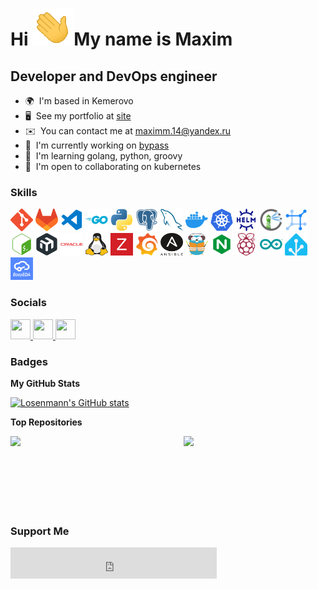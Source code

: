 Hi ![](pages/src/image/hello.gif)My name is Maxim
=============================================================================================================================

Developer and DevOps engineer
-----------------------------
* 🌍  I'm based in Kemerovo
* 🖥️  See my portfolio at [site](http://vmlose.com)
* ✉️  You can contact me at [maximm.14@yandex.ru](mailto:maximm.14@yandex.ru)
* 🚀  I'm currently working on [bypass](http://github.com/Losenmann/Bypass)
* 🧠  I'm learning golang, python, groovy
* 🤝  I'm open to collaborating on kubernetes

### Skills
<p align="left">
<a href="https://git-scm.com/" target="_blank" rel="noreferrer"><img src="pages/src/image/git-colored.svg" width="36" height="36" alt="Git" /></a>
<a href="https://about.gitlab.com/" target="_blank" rel="noreferrer"><img src="pages/src/image/gitlab-colored.svg" width="36" height="36" alt="GitLab" /></a>
<a href="https://code.visualstudio.com/" target="_blank" rel="noreferrer"><img src="pages/src/image/visualstudiocode-colored.svg" width="36" height="36" alt="VS Code" /></a>
<a href="https://go.dev/doc/" target="_blank" rel="noreferrer"><img src="pages/src/image/go-colored.svg" width="36" height="36" alt="Go" /></a>
<a href="https://www.python.org/" target="_blank" rel="noreferrer"><img src="pages/src/image/python-colored.svg" width="36" height="36" alt="Python" /></a>
<a href="https://www.postgresql.org/" target="_blank" rel="noreferrer"><img src="pages/src/image/postgresql-colored.svg" width="36" height="36" alt="PostgreSQL" /></a>
<a href="https://www.mysql.com/" target="_blank" rel="noreferrer"><img src="pages/src/image/mysql-colored.svg" width="36" height="36" alt="MySQL" /></a>
<a href="https://www.docker.com/" target="_blank" rel="noreferrer"><img src="pages/src/image/docker-colored.svg" width="36" height="36" alt="Docker" /></a>
<a href="https://kubernetes.io/" target="_blank" rel="noreferrer"><img src="pages/src/image/kubernetes-colored.svg" width="36" height="36" alt="Kubernetes" /></a>
<a href="https://helm.sh/" target="_blank" rel="noreferrer"><img src="pages/src/image/helm-colored.svg" width="36" height="36" alt="Helm" /></a>
<a href="https://goharbor.io/" target="_blank" rel="noreferrer"><img src="pages/src/image/harbor-colored.svg" width="36" height="36" alt="Harbor" /></a>
<a href="https://netboxlabs.com/" target="_blank" rel="noreferrer"><img src="pages/src/image/netbox-colored.svg" width="36" height="36" alt="Netbox" /></a>
<a href="https://www.gnu.org/software/bash/" target="_blank" rel="noreferrer"><img src="pages/src/image/gnubash-colored.svg" width="36" height="36" alt="Bash" /></a>
<a href="https://mikrotik.com/" target="_blank" rel="noreferrer"><img src="pages/src/image/mikrotik-colored.svg" width="36" height="36" alt="MikroTik" /></a>
<a href="https://www.oracle.com/uk/index.html" target="_blank" rel="noreferrer"><img src="pages/src/image/oracle-colored.svg" width="36" height="36" alt="Oracle" /></a>
<a href="https://www.linux.org" target="_blank" rel="noreferrer"><img src="pages/src/image/linux-colored.svg" width="36" height="36" alt="Linux" /></a>
<a href="https://www.zabbix.com/" target="_blank" rel="noreferrer"><img src="pages/src/image/zabbix-colored.svg" width="36" height="36" alt="Zabbix" /></a>
<a href="https://grafana.com/" target="_blank" rel="noreferrer"><img src="pages/src/image/grafana-colored.svg" width="36" height="36" alt="Grafana" /></a>
<a href="https://www.ansible.com/" target="_blank" rel="noreferrer"><img src="pages/src/image/ansible-colored.svg" width="36" height="36" alt="Ansible" /></a>
<a href="https://traefik.io/" target="_blank" rel="noreferrer"><img src="pages/src/image/traefik-colored.svg" width="36" height="36" alt="Traefik" /></a>
<a href="https://nginx.org/" target="_blank" rel="noreferrer"><img src="pages/src/image/nginx-colored.svg" width="36" height="36" alt="Nginx" /></a>
<a href="https://www.raspberrypi.org/" target="_blank" rel="noreferrer"><img src="pages/src/image/raspberrypi-colored.svg" width="36" height="36" alt="Raspberry Pi" /></a>
<a href="https://www.arduino.cc/" target="_blank" rel="noreferrer"><img src="pages/src/image/arduino-colored.svg" width="36" height="36" alt="Arduino" /></a>
<a href="https://www.home-assistant.io/" target="_blank" rel="noreferrer"><img src="pages/src/image/homeassistant-colored.svg" width="36" height="36" alt="Home Assistant" /></a>
<a href="https://easyeda.com/" target="_blank" rel="noreferrer"><img src="pages/src/image/easyeda-colored.svg" width="36" height="36" alt="EasyEDA" /></a></p>

### Socials
<p align="left">
  <a href="https://www.github.com/Losenmann" target="_blank" rel="noreferrer">
    <picture>
      <source media="(prefers-color-scheme: dark)" srcset="https://raw.githubusercontent.com/danielcranney/readme-generator/main/public/icons/socials/github.svg" />
      <source media="(prefers-color-scheme: light)" srcset="https://raw.githubusercontent.com/danielcranney/readme-generator/main/public/icons/socials/github.svg" />
      <img src="https://raw.githubusercontent.com/danielcranney/readme-generator/main/public/icons/socials/github.svg" width="32" height="32" />
    </picture>
  </a>
  <a href="https://hub.docker.com/u/losenmann" target="_blank" rel="noreferrer">
    <picture>
      <source media="(prefers-color-scheme: dark)" srcset="pages/src/image/docker-colored.svg" />
      <source media="(prefers-color-scheme: light)" srcset="pages/src/image/docker-colored.svg" />
      <img src="https://raw.githubusercontent.com/danielcranney/readme-generator/main/public/icons/socials/github.svg" width="32" height="32" />
    </picture>
  </a>
  <a href="http://www.instagram.com/losenmann" target="_blank" rel="noreferrer">
    <picture>
      <source media="(prefers-color-scheme: dark)" srcset="https://raw.githubusercontent.com/danielcranney/readme-generator/main/public/icons/socials/instagram.svg" />
      <source media="(prefers-color-scheme: light)" srcset="https://raw.githubusercontent.com/danielcranney/readme-generator/main/public/icons/socials/instagram.svg" />
      <img src="https://raw.githubusercontent.com/danielcranney/readme-generator/main/public/icons/socials/instagram.svg" width="32" height="32" />
    </picture>
  </a>
</p>

### Badges
<b>My GitHub Stats</b>

<a href="http://www.github.com/Losenmann"><img src="https://github-readme-stats.vercel.app/api?username=Losenmann&show_icons=true&hide=&count_private=true&title_color=6366f1&text_color=ffffff&icon_color=f97316&bg_color=1c1917&hide_border=true&show_icons=true" alt="Losenmann's GitHub stats" /></a>

<b>Top Repositories</b>

<div width="100%" align="center"><a href="https://github.com/Losenmann/iptv-toolkit" align="left"><img align="left" width="45%" src="https://github-readme-stats.vercel.app/api/pin/?username=Losenmann&repo=iptv-toolkit&title_color=6366f1&text_color=ffffff&icon_color=f97316&bg_color=1c1917&hide_border=true&locale=en" /></a><a href="https://github.com/Losenmann/bypass" align="right"><img align="right" width="45%" src="https://github-readme-stats.vercel.app/api/pin/?username=Losenmann&repo=bypass&title_color=6366f1&text_color=ffffff&icon_color=f97316&bg_color=1c1917&hide_border=true&locale=en" /></a></div><br /><br /><br /><br /><br /><br /><br />

### Support Me
<iframe src="https://yoomoney.ru/quickpay/fundraise/button?billNumber=1721SLED0IP.241210&" width="330" height="50" frameborder="0" allowtransparency="true" scrolling="no"></iframe>

​
